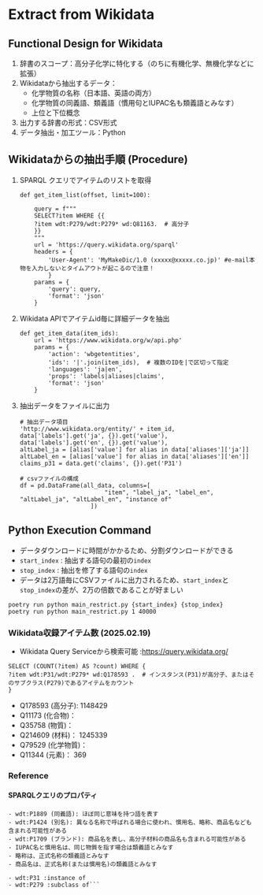 # Extract from Wikidata

## Functional Design for Wikidata

1. 辞書のスコープ：高分子化学に特化する（のちに有機化学、無機化学などに拡張）
2. Wikidataから抽出するデータ：
    - 化学物質の名称（日本語、英語の両方）
    - 化学物質の同義語、類義語（慣用句とIUPAC名も類義語とみなす）
    - 上位と下位概念
3. 出力する辞書の形式：CSV形式
4. データ抽出・加工ツール：Python

## Wikidataからの抽出手順 (Procedure)

1. SPARQL クエリでアイテムのリストを取得

    ```get_item_list関数
    def get_item_list(offset, limit=100):

        query = f"""
        SELECT?item WHERE {{
        ?item wdt:P279/wdt:P279* wd:Q81163.  # 高分子
        }}
        """
        url = 'https://query.wikidata.org/sparql'
        headers = {
            'User-Agent': 'MyMakeDic/1.0 (xxxxx@xxxxx.co.jp)' #e-mail本物を入力しないとタイムアウトが起こるので注意！
            }
        params = {
            'query': query,
            'format': 'json'
        }
    ```

2. Wikidata APIでアイテムid毎に詳細データを抽出

    ```get_item_data関数
    def get_item_data(item_ids):
        url = 'https://www.wikidata.org/w/api.php'
        params = {
            'action': 'wbgetentities',
            'ids': '|'.join(item_ids),  # 複数のIDを|で区切って指定
            'languages': 'ja|en',
            'props': 'labels|aliases|claims',
            'format': 'json'
        }
    ```  

3. 抽出データをファイルに出力

    ```概略のみ記載
    # 抽出データ項目
    'http://www.wikidata.org/entity/' + item_id,
    data['labels'].get('ja', {}).get('value'),
    data['labels'].get('en', {}).get('value'),
    altLabel_ja = [alias['value'] for alias in data['aliases']['ja']]
    altLabel_en = [alias['value'] for alias in data['aliases']['en']]
    claims_p31 = data.get('claims', {}).get('P31')

    # csvファイルの構成
    df = pd.DataFrame(all_data, columns=[
                            "item", "label_ja", "label_en", "altLabel_ja", "altLabel_en", "instance of"
                        ])

    ```

## Python Execution Command

- データダウンロードに時間がかかるため、分割ダウンロードができる
- `start_index` : 抽出する語句の最初の`index`
- `stop_index` : 抽出を修了する語句の`index`
- データは2万語毎にCSVファイルに出力されるため、`start_index`と`stop_index`の差が、2万の倍数であることが好ましい

```実行コード例
poetry run python main_restrict.py {start_index} {stop_index}
poetry run python main_restrict.py 1 40000
```

### Wikidata収録アイテム数 (2025.02.19)

- Wikidata Query Serviceから検索可能 :https://query.wikidata.org/

```アイテム数カウント用クエリ
SELECT (COUNT(?item) AS ?count) WHERE {
?item wdt:P31/wdt:P279* wd:Q178593 .  # インスタンス(P31)が高分子、またはそのサブクラス(P279)であるアイテムをカウント
}
```

- Q178593 (高分子): 1148429
- Q11173 (化合物)：
- Q35758 (物質)：
- Q214609 (材料)： 1245339
- Q79529 (化学物質)：
- Q11344 (元素)： 369

### Reference

#### SPARQLクエリのプロパティ

```- wdt:P460 (類義語): 最も直接的な類義語を表すプロパティ
- wdt:P1889 (同義語): ほぼ同じ意味を持つ語を表す
- wdt:P1424 (別名): 異なる名称で呼ばれる場合に使われ、慣用名、略称、商品名なども含まれる可能性がある
- wdt:P1709 (ブランド): 商品名を表し、高分子材料の商品名も含まれる可能性がある
- IUPAC名と慣用名は、同じ物質を指す場合は類義語とみなす
- 略称は、正式名称の類義語とみなす
- 商品名は、正式名称(または慣用名)の類義語とみなす

- wdt:P31 :instance of
- wdt:P279 :subclass of```
